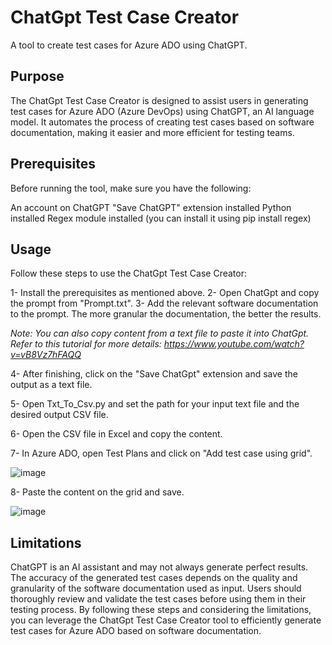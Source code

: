 # ChatGpt Test Case Creator

A tool to create test cases for Azure ADO using ChatGPT.

## Purpose
The ChatGpt Test Case Creator is designed to assist users in generating test cases for Azure ADO (Azure DevOps) using ChatGPT, an AI language model. It automates the process of creating test cases based on software documentation, making it easier and more efficient for testing teams.

## Prerequisites
Before running the tool, make sure you have the following:

An account on ChatGPT
"Save ChatGPT" extension installed
Python installed
Regex module installed (you can install it using pip install regex)

## Usage
Follow these steps to use the ChatGpt Test Case Creator:

1- Install the prerequisites as mentioned above.
2- Open ChatGpt and copy the prompt from "Prompt.txt".
3- Add the relevant software documentation to the prompt. The more granular the documentation, the better the results.

*Note: You can also copy content from a text file to paste it into ChatGpt. Refer to this tutorial for more details: https://www.youtube.com/watch?v=vB8Vz7hFAQQ*

4- After finishing, click on the "Save ChatGpt" extension and save the output as a text file.

5- Open Txt_To_Csv.py and set the path for your input text file and the desired output CSV file.

6- Open the CSV file in Excel and copy the content.

7- In Azure ADO, open Test Plans and click on "Add test case using grid".

![image](https://user-images.githubusercontent.com/13317539/232628586-a6dd26a0-e9e4-4cf7-9c1c-6253ac7ccd7e.png)

8- Paste the content on the grid and save.

![image](https://user-images.githubusercontent.com/13317539/232628688-af4ff94b-50e7-49fd-98a1-f751e766f3b2.png)

## Limitations
ChatGPT is an AI assistant and may not always generate perfect results.
The accuracy of the generated test cases depends on the quality and granularity of the software documentation used as input.
Users should thoroughly review and validate the test cases before using them in their testing process.
By following these steps and considering the limitations, you can leverage the ChatGpt Test Case Creator tool to efficiently generate test cases for Azure ADO based on software documentation.
